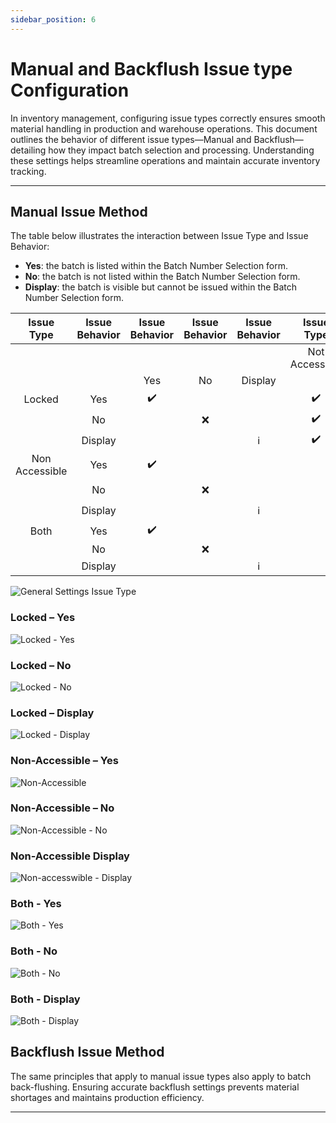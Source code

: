 ```yaml
---
sidebar_position: 6
---
```


# Manual and Backflush Issue type Configuration

In inventory management, configuring issue types correctly ensures smooth material handling in production and warehouse operations. This document outlines the behavior of different issue types—Manual and Backflush—detailing how they impact batch selection and processing. Understanding these settings helps streamline operations and maintain accurate inventory tracking.

---

## Manual Issue Method

The table below illustrates the interaction between Issue Type and Issue Behavior:

- **Yes**: the batch is listed within the Batch Number Selection form.
- **No**: the batch is not listed within the Batch Number Selection form.
- **Display**: the batch is visible but cannot be issued within the Batch Number Selection form.

|   Issue Type   | Issue Behavior |   Issue Behavior   | Issue Behavior |    Issue Behavior    |     Issue Type     |     Issue Type     |
| :------------: | :------------: | :----------------: | :------------: | :------------------: | :----------------: | :----------------: |
|                |                |                    |                |                      |   Not Accessible   |       Locked       |
|                |                |        Yes         |       No       |       Display        |                    |                    |
|     Locked     |      Yes       | :heavy_check_mark: |                |                      | :heavy_check_mark: |                    |
|                |       No       |                    |      :x:       |                      | :heavy_check_mark: |                    |
|                |    Display     |                    |                | :information_source: | :heavy_check_mark: |                    |
| Non Accessible |      Yes       | :heavy_check_mark: |                |                      |                    | :heavy_check_mark: |
|                |       No       |                    |      :x:       |                      |                    | :heavy_check_mark: |
|                |    Display     |                    |                | :information_source: |                    | :heavy_check_mark: |
|      Both      |      Yes       | :heavy_check_mark: |                |                      |                    |                    |
|                |       No       |                    |      :x:       |                      |                    |                    |
|                |    Display     |                    |                | :information_source: |                    |                    |

![General Settings Issue Type](./media/manual-and-backflush-issue-type-configuration/general-settings-issue-type.png)

### Locked – Yes

![Locked - Yes](./media/manual-and-backflush-issue-type-configuration/locked-yes.webp)

### Locked – No

![Locked - No](./media/manual-and-backflush-issue-type-configuration/locked-no.webp)

### Locked – Display

![Locked - Display](./media/manual-and-backflush-issue-type-configuration/locked-display.webp)

### Non-Accessible – Yes

![Non-Accessible](./media/manual-and-backflush-issue-type-configuration/non-accessible-yes.webp)

### Non-Accessible – No

![Non-Accessible - No](./media/manual-and-backflush-issue-type-configuration/non-accessible-no.webp)

### Non-Accessible Display

![Non-accesswible - Display](./media/manual-and-backflush-issue-type-configuration/non-accessible-display.webp)

### Both - Yes

![Both - Yes](./media/manual-and-backflush-issue-type-configuration/both-yes.webp)

### Both - No

![Both - No](./media/manual-and-backflush-issue-type-configuration/both-no.webp)

### Both - Display

![Both - Display](./media/manual-and-backflush-issue-type-configuration/both-display.webp)

## Backflush Issue Method

The same principles that apply to manual issue types also apply to batch back-flushing. Ensuring accurate backflush settings prevents material shortages and maintains production efficiency.

---
